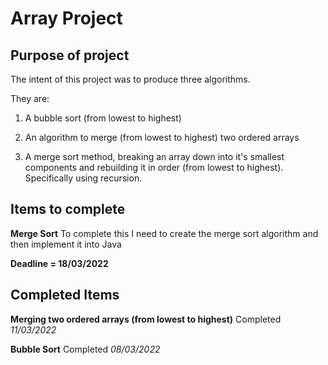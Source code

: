 # Array Project

## Purpose of project

The intent of this project was to produce three algorithms.

They are:

1. A bubble sort (from lowest to highest)

2. An algorithm to merge (from lowest to highest) two ordered arrays

3. A merge sort method, breaking an array down into it's smallest components and rebuilding it in order (from lowest to highest). Specifically using recursion.


## Items to complete

**Merge Sort**
To complete this I need to create the merge sort algorithm and then implement it into Java

**Deadline = 18/03/2022**

## Completed Items

**Merging two ordered arrays (from lowest to highest)**
Completed *11/03/2022*

**Bubble Sort**
Completed *08/03/2022*

